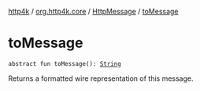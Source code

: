 [http4k](../../index.md) / [org.http4k.core](../index.md) / [HttpMessage](index.md) / [toMessage](./to-message.md)

# toMessage

`abstract fun toMessage(): `[`String`](https://kotlinlang.org/api/latest/jvm/stdlib/kotlin/-string/index.html)

Returns a formatted wire representation of this message.

